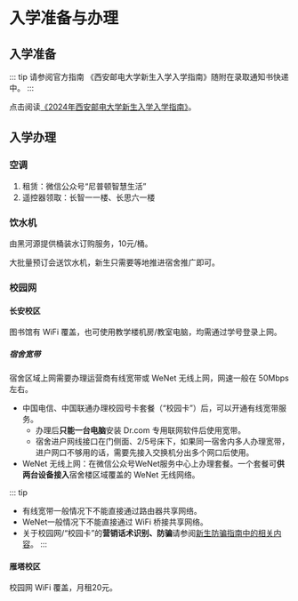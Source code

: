 # 入学准备与办理

## 入学准备

::: tip 请参阅官方指南
《西安邮电大学新生入学入学指南》随附在录取通知书快递中。
:::

点击阅读[《2024年西安邮电大学新生入学入学指南》](https://zhaosheng.xupt.edu.cn/info/1036/3286.htm)。

## 入学办理

### 空调

1. 租赁：微信公众号“尼普顿智慧生活”
2. 遥控器领取：长智一一楼、长思六一楼

### 饮水机

由黑河源提供桶装水订购服务，10元/桶。

大批量预订会送饮水机，新生只需要等<Annotation text="推广人员">地推</Annotation>进宿舍推广即可。

### 校园网

#### 长安校区

图书馆有 WiFi 覆盖，也可使用教学楼机房/教室电脑，均需通过学号登录上网。

##### 宿舍宽带

宿舍区域上网需要办理运营商有线宽带或 WeNet 无线上网，网速一般在 50Mbps 左右。

- 中国电信、中国联通办理校园号卡套餐（“校园卡”）后，可以开通有线宽带服务。
  - 办理后**只能一台电脑**安装 Dr.com 专用联网软件后使用宽带。
  - 宿舍进户网线接口在门侧面、<Annotation text="这里的网口小概率不可用">2/5号床下</Annotation>，如果同一宿舍内多人办理宽带，进户网口不够用的话，需要先接入<Annotation text="需插电使用的网口分线器">交换机</Annotation>分出多个网口后使用。
- WeNet 无线上网：在微信公众号<Annotation copy>WeNet服务中心</Annotation>上办理套餐。一个套餐可**供两台设备接入**宿舍楼区域覆盖的 WeNet 无线网络。

::: tip
- 有线宽带<Annotation text="一般情况下">一般情况下</Annotation>不能直接通过路由器共享网络。
- WeNet<Annotation text="一般情况下">一般情况下</Annotation>不能直接通过 WiFi 桥接共享网络。
- 关于校园网/“校园卡”的**营销话术识别、防骗**请参阅[新生防骗指南中的相关内容](/campus/anti-fraud#network-card)。
:::

#### 雁塔校区

校园网 WiFi 覆盖，月租20元。
